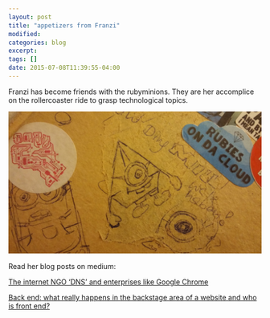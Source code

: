 ```yaml
---
layout: post
title: "appetizers from Franzi"
modified:
categories: blog
excerpt:
tags: []
date: 2015-07-08T11:39:55-04:00
---
```

Franzi has become friends with the rubyminions. They are her accomplice on the rollercoaster ride to grasp technological topics.

![rubyminion](/images/rubyminion.jpg)

Read her blog posts on medium:

[The internet NGO ‘DNS’ and enterprises like Google Chrome](https://medium.com/@WlFranzi/about-the-internet-ngo-dns-and-enterprises-like-google-chrome-981384ce1276)

[Back end: what really happens in the backstage area of a website and who is front end?](https://medium.com/@WlFranzi/back-end-what-really-happens-in-the-backstage-area-of-a-website-and-who-is-front-end-38b0b9318626)







